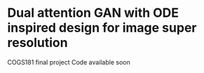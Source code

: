 # Dual attention GAN with ODE inspired design for image super resolution
COGS181 final project
Code available soon
